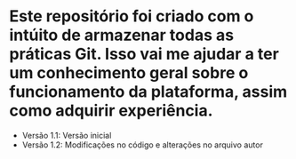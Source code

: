 # Este repositório foi criado com o intúito de armazenar todas as práticas Git. Isso vai me ajudar a ter um conhecimento geral sobre o funcionamento da plataforma, assim como adquirir experiência.
* Versão 1.1: Versão inicial
* Versão 1.2: Modificações no código e alterações no arquivo autor